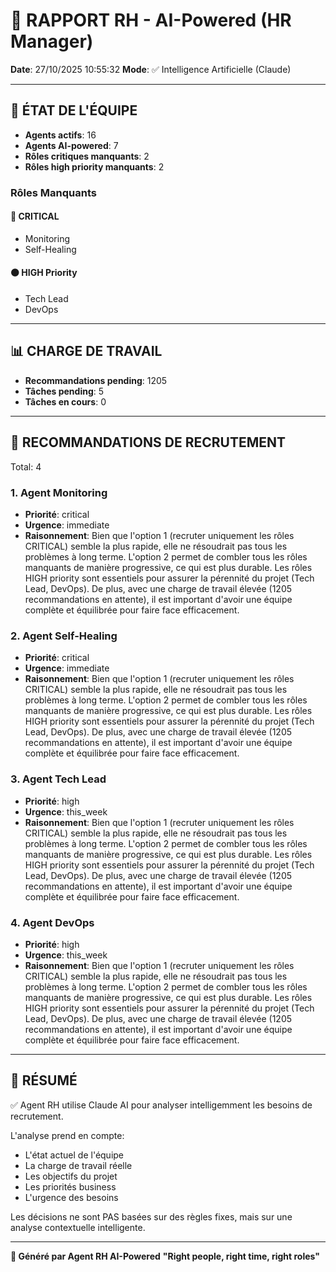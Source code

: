 # 👔 RAPPORT RH - AI-Powered (HR Manager)

**Date**: 27/10/2025 10:55:32
**Mode**: ✅ Intelligence Artificielle (Claude)

---

## 👥 ÉTAT DE L'ÉQUIPE

- **Agents actifs**: 16
- **Agents AI-powered**: 7
- **Rôles critiques manquants**: 2
- **Rôles high priority manquants**: 2

### Rôles Manquants

#### 🔴 CRITICAL

- Monitoring
- Self-Healing

#### 🟠 HIGH Priority

- Tech Lead
- DevOps

---

## 📊 CHARGE DE TRAVAIL

- **Recommandations pending**: 1205
- **Tâches pending**: 5
- **Tâches en cours**: 0

---

## 👥 RECOMMANDATIONS DE RECRUTEMENT

Total: 4


### 1. Agent Monitoring

- **Priorité**: critical
- **Urgence**: immediate
- **Raisonnement**: Bien que l'option 1 (recruter uniquement les rôles CRITICAL) semble la plus rapide, elle ne résoudrait pas tous les problèmes à long terme. L'option 2 permet de combler tous les rôles manquants de manière progressive, ce qui est plus durable. Les rôles HIGH priority sont essentiels pour assurer la pérennité du projet (Tech Lead, DevOps). De plus, avec une charge de travail élevée (1205 recommandations en attente), il est important d'avoir une équipe complète et équilibrée pour faire face efficacement.


### 2. Agent Self-Healing

- **Priorité**: critical
- **Urgence**: immediate
- **Raisonnement**: Bien que l'option 1 (recruter uniquement les rôles CRITICAL) semble la plus rapide, elle ne résoudrait pas tous les problèmes à long terme. L'option 2 permet de combler tous les rôles manquants de manière progressive, ce qui est plus durable. Les rôles HIGH priority sont essentiels pour assurer la pérennité du projet (Tech Lead, DevOps). De plus, avec une charge de travail élevée (1205 recommandations en attente), il est important d'avoir une équipe complète et équilibrée pour faire face efficacement.


### 3. Agent Tech Lead

- **Priorité**: high
- **Urgence**: this_week
- **Raisonnement**: Bien que l'option 1 (recruter uniquement les rôles CRITICAL) semble la plus rapide, elle ne résoudrait pas tous les problèmes à long terme. L'option 2 permet de combler tous les rôles manquants de manière progressive, ce qui est plus durable. Les rôles HIGH priority sont essentiels pour assurer la pérennité du projet (Tech Lead, DevOps). De plus, avec une charge de travail élevée (1205 recommandations en attente), il est important d'avoir une équipe complète et équilibrée pour faire face efficacement.


### 4. Agent DevOps

- **Priorité**: high
- **Urgence**: this_week
- **Raisonnement**: Bien que l'option 1 (recruter uniquement les rôles CRITICAL) semble la plus rapide, elle ne résoudrait pas tous les problèmes à long terme. L'option 2 permet de combler tous les rôles manquants de manière progressive, ce qui est plus durable. Les rôles HIGH priority sont essentiels pour assurer la pérennité du projet (Tech Lead, DevOps). De plus, avec une charge de travail élevée (1205 recommandations en attente), il est important d'avoir une équipe complète et équilibrée pour faire face efficacement.




---

## 🎯 RÉSUMÉ

✅ Agent RH utilise Claude AI pour analyser intelligemment les besoins de recrutement.

L'analyse prend en compte:
- L'état actuel de l'équipe
- La charge de travail réelle
- Les objectifs du projet
- Les priorités business
- L'urgence des besoins

Les décisions ne sont PAS basées sur des règles fixes, mais sur une analyse contextuelle intelligente.

---

**👔 Généré par Agent RH AI-Powered**
**"Right people, right time, right roles"**
